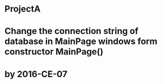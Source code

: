 # ProjectA
# Change the connection string of database in MainPage windows form constructor MainPage()

# by 2016-CE-07
